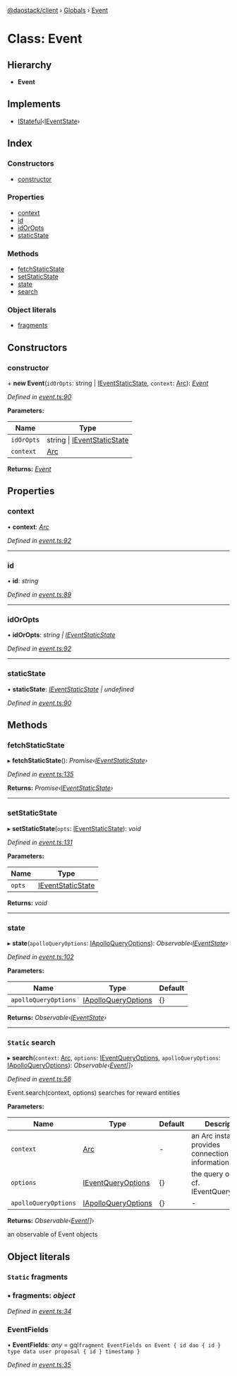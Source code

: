 [@daostack/client](../README.md) › [Globals](../globals.md) › [Event](event.md)

# Class: Event

## Hierarchy

* **Event**

## Implements

* [IStateful](../interfaces/istateful.md)‹[IEventState](../interfaces/ieventstate.md)›

## Index

### Constructors

* [constructor](event.md#constructor)

### Properties

* [context](event.md#context)
* [id](event.md#id)
* [idOrOpts](event.md#idoropts)
* [staticState](event.md#staticstate)

### Methods

* [fetchStaticState](event.md#fetchstaticstate)
* [setStaticState](event.md#setstaticstate)
* [state](event.md#state)
* [search](event.md#static-search)

### Object literals

* [fragments](event.md#static-fragments)

## Constructors

###  constructor

\+ **new Event**(`idOrOpts`: string | [IEventStaticState](../interfaces/ieventstaticstate.md), `context`: [Arc](arc.md)): *[Event](event.md)*

*Defined in [event.ts:90](https://github.com/daostack/client/blob/1bc237e/src/event.ts#L90)*

**Parameters:**

Name | Type |
------ | ------ |
`idOrOpts` | string &#124; [IEventStaticState](../interfaces/ieventstaticstate.md) |
`context` | [Arc](arc.md) |

**Returns:** *[Event](event.md)*

## Properties

###  context

• **context**: *[Arc](arc.md)*

*Defined in [event.ts:92](https://github.com/daostack/client/blob/1bc237e/src/event.ts#L92)*

___

###  id

• **id**: *string*

*Defined in [event.ts:89](https://github.com/daostack/client/blob/1bc237e/src/event.ts#L89)*

___

###  idOrOpts

• **idOrOpts**: *string | [IEventStaticState](../interfaces/ieventstaticstate.md)*

*Defined in [event.ts:92](https://github.com/daostack/client/blob/1bc237e/src/event.ts#L92)*

___

###  staticState

• **staticState**: *[IEventStaticState](../interfaces/ieventstaticstate.md) | undefined*

*Defined in [event.ts:90](https://github.com/daostack/client/blob/1bc237e/src/event.ts#L90)*

## Methods

###  fetchStaticState

▸ **fetchStaticState**(): *Promise‹[IEventStaticState](../interfaces/ieventstaticstate.md)›*

*Defined in [event.ts:135](https://github.com/daostack/client/blob/1bc237e/src/event.ts#L135)*

**Returns:** *Promise‹[IEventStaticState](../interfaces/ieventstaticstate.md)›*

___

###  setStaticState

▸ **setStaticState**(`opts`: [IEventStaticState](../interfaces/ieventstaticstate.md)): *void*

*Defined in [event.ts:131](https://github.com/daostack/client/blob/1bc237e/src/event.ts#L131)*

**Parameters:**

Name | Type |
------ | ------ |
`opts` | [IEventStaticState](../interfaces/ieventstaticstate.md) |

**Returns:** *void*

___

###  state

▸ **state**(`apolloQueryOptions`: [IApolloQueryOptions](../interfaces/iapolloqueryoptions.md)): *Observable‹[IEventState](../interfaces/ieventstate.md)›*

*Defined in [event.ts:102](https://github.com/daostack/client/blob/1bc237e/src/event.ts#L102)*

**Parameters:**

Name | Type | Default |
------ | ------ | ------ |
`apolloQueryOptions` | [IApolloQueryOptions](../interfaces/iapolloqueryoptions.md) |  {} |

**Returns:** *Observable‹[IEventState](../interfaces/ieventstate.md)›*

___

### `Static` search

▸ **search**(`context`: [Arc](arc.md), `options`: [IEventQueryOptions](../interfaces/ieventqueryoptions.md), `apolloQueryOptions`: [IApolloQueryOptions](../interfaces/iapolloqueryoptions.md)): *Observable‹[Event](event.md)[]›*

*Defined in [event.ts:56](https://github.com/daostack/client/blob/1bc237e/src/event.ts#L56)*

Event.search(context, options) searches for reward entities

**Parameters:**

Name | Type | Default | Description |
------ | ------ | ------ | ------ |
`context` | [Arc](arc.md) | - | an Arc instance that provides connection information |
`options` | [IEventQueryOptions](../interfaces/ieventqueryoptions.md) |  {} | the query options, cf. IEventQueryOptions |
`apolloQueryOptions` | [IApolloQueryOptions](../interfaces/iapolloqueryoptions.md) |  {} | - |

**Returns:** *Observable‹[Event](event.md)[]›*

an observable of Event objects

## Object literals

### `Static` fragments

### ▪ **fragments**: *object*

*Defined in [event.ts:34](https://github.com/daostack/client/blob/1bc237e/src/event.ts#L34)*

###  EventFields

• **EventFields**: *any* =  gql`fragment EventFields on Event {
      id
      dao {
        id
      }
      type
      data
      user
      proposal {
        id
      }
      timestamp
    }`

*Defined in [event.ts:35](https://github.com/daostack/client/blob/1bc237e/src/event.ts#L35)*

